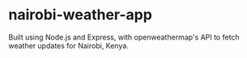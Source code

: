# nairobi-weather-app
Built using Node.js and Express, with openweathermap's API to fetch weather updates for Nairobi, Kenya.
